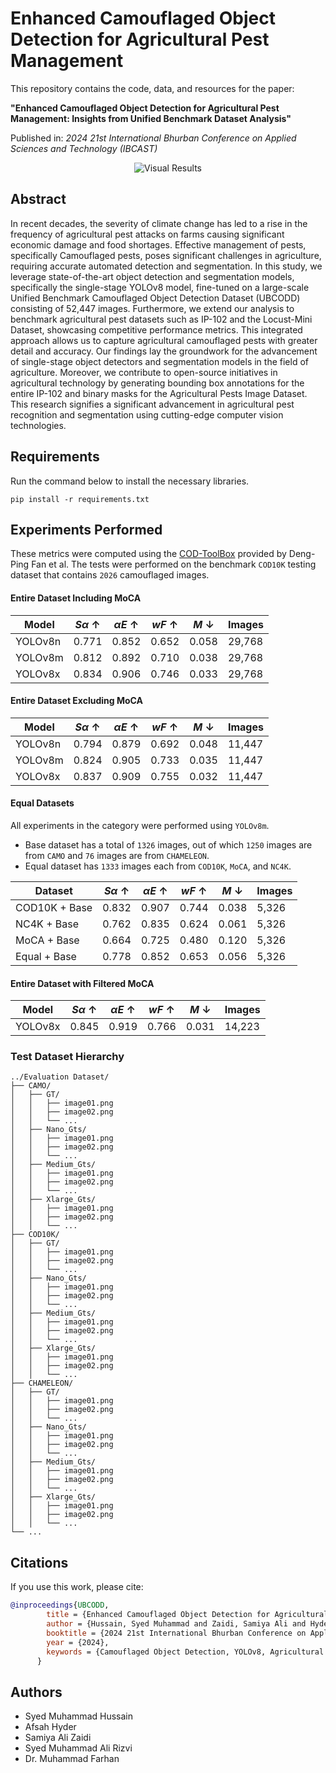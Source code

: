 # Enhanced Camouflaged Object Detection for Agricultural Pest Management

This repository contains the code, data, and resources for the paper:

**"Enhanced Camouflaged Object Detection for Agricultural Pest Management: Insights from Unified Benchmark Dataset Analysis"**

Published in: *2024 21st International Bhurban Conference on Applied Sciences and Technology (IBCAST)*


<p align="center">
 <img src="results/benchmark_Datasets.png" alt="Visual Results">
</p>

## Abstract

In recent decades, the severity of climate change has led to a rise in the frequency of agricultural pest attacks on farms causing significant economic damage and food shortages. Effective management of pests, specifically Camouflaged pests, poses significant challenges in agriculture, requiring accurate automated detection and segmentation.  In this study, we leverage state-of-the-art object detection and segmentation models, specifically the single-stage YOLOv8 model, fine-tuned on a large-scale Unified Benchmark Camouflaged Object Detection Dataset (UBCODD) consisting of 52,447 images. Furthermore, we extend our analysis to benchmark agricultural pest datasets such as IP-102 and the Locust-Mini Dataset, showcasing competitive performance metrics. This integrated approach allows us to capture agricultural camouflaged pests with greater detail and accuracy. Our findings lay the groundwork for the advancement of single-stage object detectors and segmentation models in the field of agriculture. Moreover, we contribute to open-source initiatives in agricultural technology by generating bounding box annotations for the entire IP-102 and binary masks for the Agricultural Pests Image Dataset. This research signifies a significant advancement in agricultural pest recognition and segmentation using cutting-edge computer vision technologies.

## Requirements
Run the command below to install the necessary libraries.
```
pip install -r requirements.txt
```

## Experiments Performed

These metrics were computed using the [COD-ToolBox](https://github.com/DengPingFan/CODToolbox) provided by Deng-Ping Fan et al. The tests were performed on the benchmark ``COD10K`` testing dataset that contains ``2026`` camouflaged images. 

#### Entire Dataset Including MoCA

| Model | $S\alpha$ &#8593; | $\alpha E$ &#8593; | $wF$ &#8593; | $M$ &#8595; | Images |
| --- | --- | --- | --- | --- | --- |
| YOLOv8n | 0.771 | 0.852 | 0.652 | 0.058 | 29,768 |
| YOLOv8m | 0.812 | 0.892 | 0.710 | 0.038 | 29,768 |
| YOLOv8x | 0.834 | 0.906 | 0.746 | 0.033 | 29,768 |

#### Entire Dataset Excluding MoCA

| Model | $S\alpha$ &#8593; | $\alpha E$ &#8593; | $wF$ &#8593; | $M$ &#8595; | Images |
| --- | --- | --- | --- | --- | --- |
| YOLOv8n | 0.794 | 0.879 | 0.692 | 0.048 | 11,447 |
| YOLOv8m | 0.824 | 0.905 | 0.733 | 0.035 | 11,447 |
| YOLOv8x | 0.837 | 0.909 | 0.755 | 0.032 | 11,447 |

#### Equal Datasets
All experiments in the category were performed using ``YOLOv8m``.

- Base dataset has a total of ``1326`` images, out of which ``1250`` images are from ``CAMO`` and ``76`` images are from ``CHAMELEON``.
- Equal dataset has ``1333`` images each from ``COD10K``, ``MoCA``, and ``NC4K``.

| Dataset | $S\alpha$ &#8593; | $\alpha E$ &#8593; | $wF$ &#8593; | $M$ &#8595; | Images |
| --- | --- | --- | --- | --- | --- |
| COD10K + Base | 0.832 | 0.907 | 0.744 | 0.038 | 5,326 |
| NC4K + Base | 0.762 | 0.835 | 0.624 | 0.061 | 5,326 |
| MoCA + Base | 0.664 | 0.725 | 0.480 | 0.120 | 5,326 |
| Equal + Base| 0.778 | 0.852 | 0.653 | 0.056 | 5,326 |

#### Entire Dataset with Filtered MoCA

| Model | $S\alpha$ &#8593; | $\alpha E$ &#8593; | $wF$ &#8593; | $M$ &#8595; | Images |
| --- | --- | --- | --- | --- | --- |
| YOLOv8x | 0.845 | 0.919 | 0.766 | 0.031 | 14,223 |


### Test Dataset Hierarchy

```
../Evaluation Dataset/   
├── CAMO/           
│   ├── GT/
│   │   ├── image01.png
│   │   ├── image02.png
│   │   └── ...
│   ├── Nano_Gts/        
│   │   ├── image01.png
│   │   ├── image02.png
│   │   └── ...
│   ├── Medium_Gts/        
│   │   ├── image01.png
│   │   ├── image02.png
│   │   └── ...
│   ├── Xlarge_Gts/        
│   │   ├── image01.png
│   │   ├── image02.png
│   │   └── ...
├── COD10K/ 
│   ├── GT/
│   │   ├── image01.png
│   │   ├── image02.png
│   │   └── ...
│   ├── Nano_Gts/        
│   │   ├── image01.png
│   │   ├── image02.png
│   │   └── ...
│   ├── Medium_Gts/        
│   │   ├── image01.png
│   │   ├── image02.png
│   │   └── ...
│   ├── Xlarge_Gts/        
│   │   ├── image01.png
│   │   ├── image02.png
│   │   └── ...
├── CHAMELEON/ 
│   ├── GT/
│   │   ├── image01.png
│   │   ├── image02.png
│   │   └── ...
│   ├── Nano_Gts/        
│   │   ├── image01.png
│   │   ├── image02.png
│   │   └── ...
│   ├── Medium_Gts/        
│   │   ├── image01.png
│   │   ├── image02.png
│   │   └── ...
│   ├── Xlarge_Gts/        
│   │   ├── image01.png
│   │   ├── image02.png
│   │   └── ...
└── ...
```


## Citations
If you use this work, please cite:

```bibtex
@inproceedings{UBCODD,
        title = {Enhanced Camouflaged Object Detection for Agricultural Pest Management: Insights from Unified Benchmark Dataset Analysis},
        author = {Hussain, Syed Muhammad and Zaidi, Samiya Ali and Hyder, Afsah and Rizvi, Syed Muhammad Ali and Farhan, Muhammad},
        booktitle = {2024 21st International Bhurban Conference on Applied Sciences and Technology (IBCAST)},
        year = {2024},
        keywords = {Camouflaged Object Detection, YOLOv8, Agricultural Pests, UBCODD, IP-102, Locust-Mini}
      }
```

## Authors
- Syed Muhammad Hussain
- Afsah Hyder
- Samiya Ali Zaidi
- Syed Muhammad Ali Rizvi
- Dr. Muhammad Farhan
